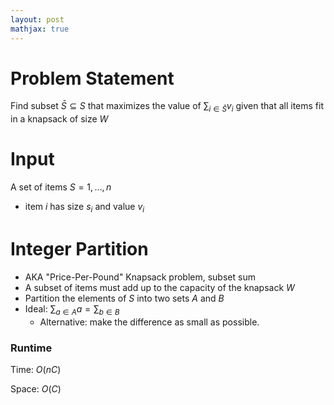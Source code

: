 ```yaml
---
layout: post
mathjax: true
---
```


# Problem Statement
Find subset $\bar{S}\subseteq{S}$ that maximizes the value of $\sum_{i\in\bar{S}}v_i$ given that all items fit in a knapsack of size $W$

# Input
A set of items $S={1,...,n}$
* item $i$ has size $s_i$ and value $v_i$

# Integer Partition
* AKA "Price-Per-Pound" Knapsack problem, subset sum
* A subset of items must add up to the capacity of the knapsack $W$
* Partition the elements of $S$ into two sets $A$ and $B$
* Ideal: $\sum_{a\in{A}}a = \sum_{b\in B}$
	* Alternative: make the difference as small as possible.

### Runtime
Time: $O(nC)$

Space: $O(C)$


